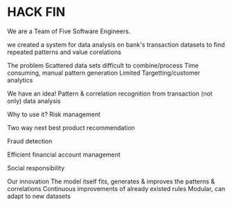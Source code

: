 # HACK FIN

We are a Team of Five Software Engineers.

we created a system for data analysis on bank's transaction datasets to find repeated patterns and value corelations

The problem
Scattered data sets difficult to combine/process
Time consuming, manual pattern generation
Limited Targetting/customer analytics

We have an idea!
Pattern & correlation recognition from transaction (not only)
data analysis

Why to use it?
Risk management

Two way next best product recommendation

Fraud detection

Efficient financial account management

Social responsibility

Our innovation
The model itself fits, generates & improves the patterns & correlations
Continuous improvements of already existed rules 
Modular, can adapt to new datasets